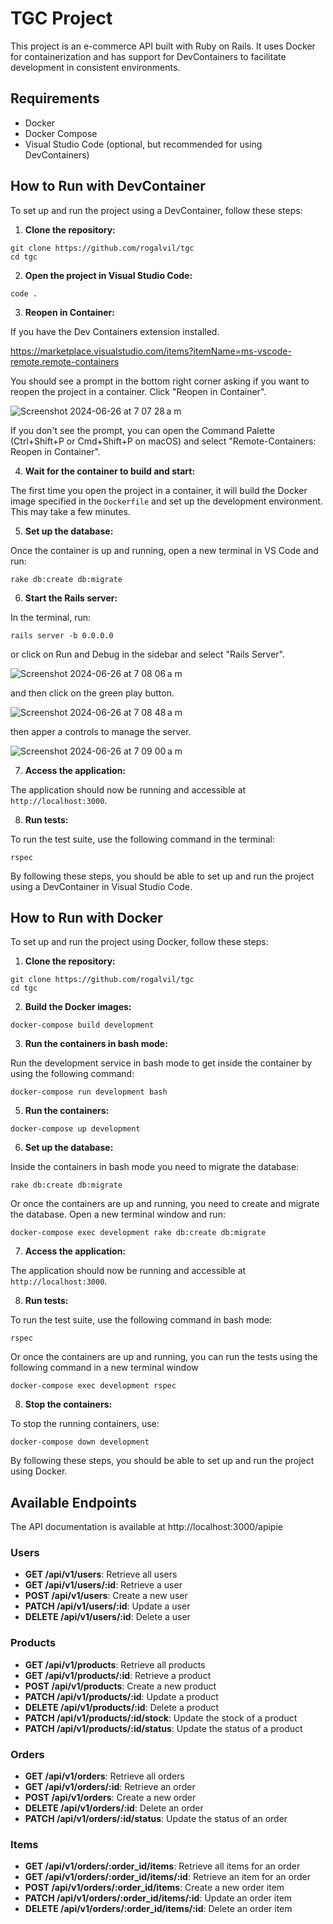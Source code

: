 # TGC Project

This project is an e-commerce API built with Ruby on Rails.
It uses Docker for containerization and has support for DevContainers to
facilitate development in consistent environments.

## Requirements

- Docker
- Docker Compose
- Visual Studio Code (optional, but recommended for using DevContainers)

## How to Run with DevContainer

To set up and run the project using a DevContainer, follow these steps:

1. **Clone the repository:**

```
git clone https://github.com/rogalvil/tgc
cd tgc
```

2. **Open the project in Visual Studio Code:**

```
code .
```

3. **Reopen in Container:**

If you have the Dev Containers extension installed.

https://marketplace.visualstudio.com/items?itemName=ms-vscode-remote.remote-containers

You should see a prompt in the bottom right corner asking if you want to reopen the project in a container. Click "Reopen in Container".

![Screenshot 2024-06-26 at 7 07 28 a m](https://github.com/rogalvil/tgc/assets/695923/666428ad-6cda-44a2-8650-da9e0b3659dd)

If you don't see the prompt, you can open the Command Palette (Ctrl+Shift+P or Cmd+Shift+P on macOS) and select "Remote-Containers: Reopen in Container".

4. **Wait for the container to build and start:**

The first time you open the project in a container, it will build the Docker image specified in the `Dockerfile` and set up the development environment. This may take a few minutes.

5. **Set up the database:**

Once the container is up and running, open a new terminal in VS Code and run:

```
rake db:create db:migrate
```

6. **Start the Rails server:**

In the terminal, run:

```
rails server -b 0.0.0.0
```

or click on Run and Debug in the sidebar and select "Rails Server".

![Screenshot 2024-06-26 at 7 08 06 a m](https://github.com/rogalvil/tgc/assets/695923/aea7dd1e-66bd-4873-8d95-22d65ec2edae)

and then click on the green play button.

![Screenshot 2024-06-26 at 7 08 48 a m](https://github.com/rogalvil/tgc/assets/695923/6811ac40-e241-4d66-a365-cdc85a09b0bd)

then apper a controls to manage the server.

![Screenshot 2024-06-26 at 7 09 00 a m](https://github.com/rogalvil/tgc/assets/695923/cca2d9f6-b6ee-49c4-8564-fba1564228ef)

7. **Access the application:**

The application should now be running and accessible at `http://localhost:3000`.

8. **Run tests:**

To run the test suite, use the following command in the terminal:

```
rspec
```

By following these steps, you should be able to set up and run the project using a DevContainer in Visual Studio Code.

## How to Run with Docker

To set up and run the project using Docker, follow these steps:

1. **Clone the repository:**

```
git clone https://github.com/rogalvil/tgc
cd tgc
```

2. **Build the Docker images:**

```
docker-compose build development
```

3. **Run the containers in bash mode:**

Run the development service in bash mode to get inside the container by using
the following command:

```
docker-compose run development bash
```

5. **Run the containers:**

```
docker-compose up development
```

6. **Set up the database:**

Inside the containers in bash mode you need to migrate the database:

```
rake db:create db:migrate
```

Or once the containers are up and running, you need to create and migrate the database. Open a new terminal window and run:

```
docker-compose exec development rake db:create db:migrate
```

7. **Access the application:**

The application should now be running and accessible at `http://localhost:3000`.

8. **Run tests:**

To run the test suite, use the following command in bash mode:

```
rspec
```

Or once the containers are up and running, you can run the tests using the following command in a new terminal window

```
docker-compose exec development rspec
```

8. **Stop the containers:**

To stop the running containers, use:

```
docker-compose down development
```

By following these steps, you should be able to set up and run the project using Docker.

## Available Endpoints

The API documentation is available at
http://localhost:3000/apipie

### Users

- **GET /api/v1/users**: Retrieve all users
- **GET /api/v1/users/:id**: Retrieve a user
- **POST /api/v1/users**: Create a new user
- **PATCH /api/v1/users/:id**: Update a user
- **DELETE /api/v1/users/:id**: Delete a user

### Products

- **GET /api/v1/products**: Retrieve all products
- **GET /api/v1/products/:id**: Retrieve a product
- **POST /api/v1/products**: Create a new product
- **PATCH /api/v1/products/:id**: Update a product
- **DELETE /api/v1/products/:id**: Delete a product
- **PATCH /api/v1/products/:id/stock**: Update the stock of a product
- **PATCH /api/v1/products/:id/status**: Update the status of a product

### Orders

- **GET /api/v1/orders**: Retrieve all orders
- **GET /api/v1/orders/:id**: Retrieve an order
- **POST /api/v1/orders**: Create a new order
- **DELETE /api/v1/orders/:id**: Delete an order
- **PATCH /api/v1/orders/:id/status**: Update the status of an order

### Items

- **GET /api/v1/orders/:order_id/items**: Retrieve all items for an order
- **GET /api/v1/orders/:order_id/items/:id**: Retrieve an item for an order
- **POST /api/v1/orders/:order_id/items**: Create a new order item
- **PATCH /api/v1/orders/:order_id/items/:id**: Update an order item
- **DELETE /api/v1/orders/:order_id/items/:id**: Delete an order item
